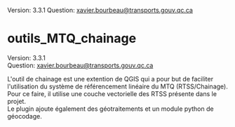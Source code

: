 Version: 3.3.1
Question: xavier.bourbeau@transports.gouv.qc.ca

# outils_MTQ_chainage
Version: 3.3.1<br>
Question: xavier.bourbeau@transports.gouv.qc.ca<br>

L'outil de chainage est une extention de QGIS qui a pour but de faciliter l'utilisation du système de référencement linéaire du MTQ (RTSS/Chainage).<br>
Pour ce faire, il utilise une couche vectorielle des RTSS présente dans le projet.<br>
Le plugin ajoute également des géotraitements et un module python de géocodage.<br>
